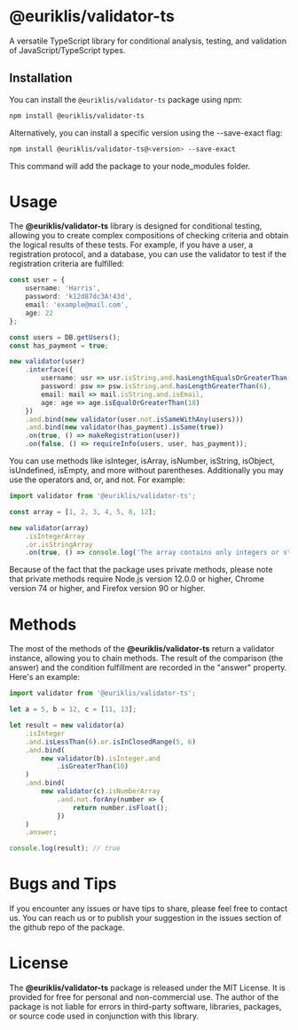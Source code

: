 # @euriklis/validator-ts

A versatile TypeScript library for conditional analysis, testing, and validation of JavaScript/TypeScript types.

## Installation

You can install the `@euriklis/validator-ts` package using npm:

```sh
npm install @euriklis/validator-ts
```
Alternatively, you can install a specific version using the --save-exact flag:

```sh
npm install @euriklis/validator-ts@<version> --save-exact
```
This command will add the package to your node_modules folder.

# Usage

The **@euriklis/validator-ts** library is designed for conditional testing, allowing you to create complex compositions of checking criteria and obtain the logical results of these tests. For example, if you have a user, a registration protocol, and a database, you can use the validator to test if the registration criteria are fulfilled:

```ts
const user = {
    username: 'Harris',
    password: 'k12d87dc3A!43d',
    email: 'example@mail.com',
    age: 22
};

const users = DB.getUsers();
const has_payment = true;

new validator(user)
    .interface({
        username: usr => usr.isString.and.hasLengthEqualsOrGreaterThan(6),
        password: psw => psw.isString.and.hasLengthGreaterThan(6),
        email: mail => mail.isString.and.isEmail,
        age: age => age.isEqualOrGreaterThan(18)
    })
    .and.bind(new validator(user.not.isSameWithAny(users)))
    .and.bind(new validator(has_payment).isSame(true))
    .on(true, () => makeRegistration(user))
    .on(false, () => requireInfo(users, user, has_payment));

```


 You can use methods like isInteger, isArray, isNumber, isString, isObject, isUndefined, isEmpty, and more without parentheses. Additionally you may use the operators and, or, and not. For example:

```js
import validator from '@euriklis/validator-ts';

const array = [1, 2, 3, 4, 5, 8, 12];

new validator(array)
    .isIntegerArray
    .or.isStringArray
    .on(true, () => console.log('The array contains only integers or strings.'));
```

Because of the fact that the package uses private methods, please note that private methods require Node.js version 12.0.0 or higher, Chrome version 74 or higher, and Firefox version 90 or higher. 

# Methods

The most of the methods of the **@euriklis/validator-ts** return a validator instance, allowing you to chain methods. The result of the comparison (the answer) and the condition fulfillment are recorded in the "answer" property. Here's an example:

```ts
import validator from '@euriklis/validator-ts';

let a = 5, b = 12, c = [11, 13];

let result = new validator(a)
    .isInteger
    .and.isLessThan(6).or.isInClosedRange(5, 6)
    .and.bind(
        new validator(b).isInteger.and
            .isGreaterThan(10)
    )
    .and.bind(
        new validator(c).isNumberArray
            .and.not.forAny(number => {
                return number.isFloat();
            })
    )
    .answer;

console.log(result); // true

```

# Bugs and Tips

If you encounter any issues or have tips to share, please feel free to contact us. You can reach us or to publish your suggestion in the issues section of the github repo of the package.

# License

The **@euriklis/validator-ts** package is released under the MIT License. It is provided for free for personal and non-commercial use. The author of the package is not liable for errors in third-party software, libraries, packages, or source code used in conjunction with this library.
